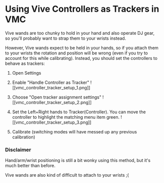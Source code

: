 # Using Vive Controllers as Trackers in VMC
Vive wands are too chunky to hold in your hand and also operate DJ gear, so you'll probably want to strap them to your wrists instead.

However, Vive wands expect to be held in your hands, so if you attach them to your wrists the rotation and position will be wrong (even if you try to account for this while calibrating). Instead, you should set the controllers to behave as trackers:

1. Open Settings
2. Enable "Handle Controller as Tracker"
![[vmc_controller_tracker_setup_1.png]]

3. Choose "Open tracker assignment settings"
![[vmc_controller_tracker_setup_2.png]]

4. Set the Left+Right hands to Tracker(Controller). You can move the controller to highlight the matching menu item green.
![[vmc_controller_tracker_setup_3.png]]

5. Calibrate (switching modes will have messed up any previous calibration)

### Disclaimer
Hand/arm/wrist positioning is still a bit wonky using this method, but it's much better than before. 

Vive wands are also kind of difficult to attach to your wrists ;(